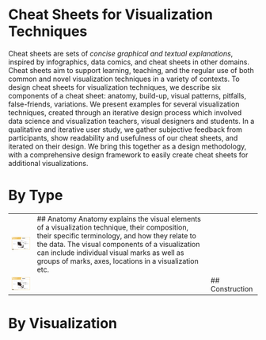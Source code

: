 # Cheat Sheets for Visualization Techniques

Cheat sheets are sets of _concise graphical and textual explanations_, inspired by infographics, data comics, and cheat sheets in other domains. Cheat sheets aim to support learning, teaching, and the regular use of both common and novel visualization techniques in a variety of contexts. To design cheat sheets for visualization techniques, we describe six components of a cheat sheet: anatomy, build-up, visual patterns, pitfalls, false-friends, variations. We present examples for several visualization techniques, created through an iterative design process which involved data science and visualization teachers, visual designers and students. In a qualitative and iterative user study, we gather subjective feedback from participants, show readability and usefulness of our cheat sheets, and iterated on their design. We bring this together as a design methodology, with a comprehensive design framework to easily create cheat sheets for additional visualizations. 

# By Type

<table>
   <tr>
      <td><img style="width: 200px; margin-right: 10px;" src="figures/anatomy.png"></td>  
      <td>## Anatomy 
     Anatomy explains the visual elements of a visualization technique, their composition, their specific terminology, and how they relate to the data. The visual components of a visualization can include individual visual marks as well as groups of marks, axes, locations in a visualization etc.
      </td>
   </tr>
   <tr>
      <td><img style="width: 200px; margin-right: 10px;" src="figures/anatomy.png"><td>  
      <td>## Construction </td>
  </tr>
</table>  


# By Visualization
